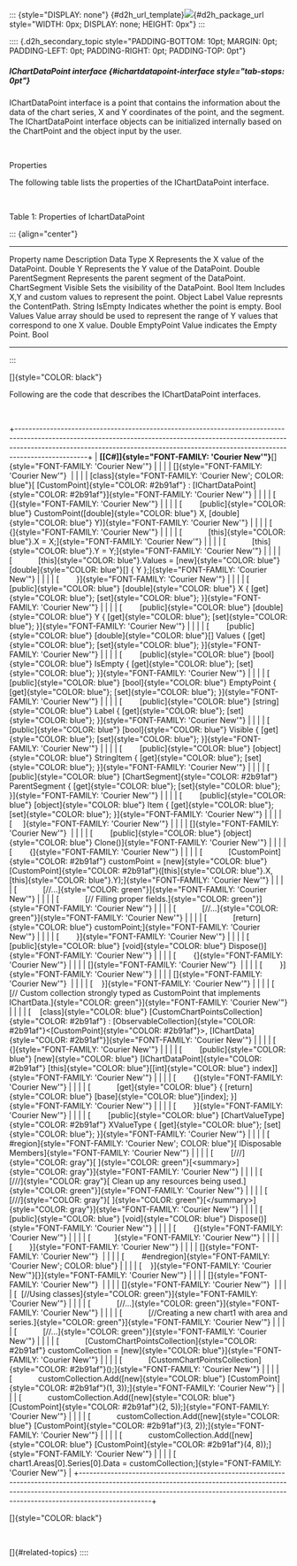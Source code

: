 ::: {style="DISPLAY: none"}
[](ms-xhelp:///?Id=d2h_url_template){#d2h_url_template}![](!package_url!){#d2h_package_url style="WIDTH: 0px; DISPLAY: none; HEIGHT: 0px"}
:::

:::: {.d2h_secondary_topic style="PADDING-BOTTOM: 10pt; MARGIN: 0pt; PADDING-LEFT: 0pt; PADDING-RIGHT: 0pt; PADDING-TOP: 0pt"}
##### IChartDataPoint interface {#ichartdatapoint-interface style="tab-stops: 0pt"}

IChartDataPoint interface is a point that contains the information about the data of the chart series, X and Y coordinates of the point, and the segment. The IChartDataPoint interface objects can be initialized internally based on the ChartPoint and the object input by the user.

 

Properties

The following table lists the properties of the IChartDataPoint interface.

 

Table 1: Properties of IchartDataPoint

::: {align="center"}
  --------------- ----------------------------------------------------------------------------------------------- --------------
  Property name   Description                                                                                     Data Type
  X               Represents the X value of the DataPoint.                                                        Double
  Y               Represents the Y value of the DataPoint.                                                        Double
  ParentSegment   Represents the parent segment of the DataPoint.                                                 ChartSegment
  Visible         Sets the visibility of the DataPoint.                                                           Bool
  Item            Includes X,Y and custom values to represent the point.                                          Object
  Label           Value represnts the ContentPath.                                                                String
  IsEmpty         Indicates whether the point is empty.                                                           Bool
  Values          Value array should be used to represent the range of Y values that correspond to one X value.   Double
  EmptyPoint      Value indicates the Empty Point.                                                                Bool
  --------------- ----------------------------------------------------------------------------------------------- --------------
:::

[]{style="COLOR: black"} 

Following are the code that describes the IChartDataPoint interfaces.

 

+--------------------------------------------------------------------------------------------------------------------------------------------------------------------------------------------------------------------------------------------------------------+
| **[\[C#\]]{style="FONT-FAMILY: 'Courier New'"}**[]{style="FONT-FAMILY: 'Courier New'"}                                                                                                                                                                       |
|                                                                                                                                                                                                                                                              |
| []{style="FONT-FAMILY: 'Courier New'"}                                                                                                                                                                                                                       |
|                                                                                                                                                                                                                                                              |
| [class]{style="FONT-FAMILY: 'Courier New'; COLOR: blue"}[ [CustomPoint]{style="COLOR: #2b91af"} : [IChartDataPoint]{style="COLOR: #2b91af"}]{style="FONT-FAMILY: 'Courier New'"}                                                                             |
|                                                                                                                                                                                                                                                              |
| [    {]{style="FONT-FAMILY: 'Courier New'"}                                                                                                                                                                                                                  |
|                                                                                                                                                                                                                                                              |
| [        [public]{style="COLOR: blue"} CustomPoint([double]{style="COLOR: blue"} X, [double]{style="COLOR: blue"} Y)]{style="FONT-FAMILY: 'Courier New'"}                                                                                                    |
|                                                                                                                                                                                                                                                              |
| [        {]{style="FONT-FAMILY: 'Courier New'"}                                                                                                                                                                                                              |
|                                                                                                                                                                                                                                                              |
| [            [this]{style="COLOR: blue"}.X = X;]{style="FONT-FAMILY: 'Courier New'"}                                                                                                                                                                         |
|                                                                                                                                                                                                                                                              |
| [            [this]{style="COLOR: blue"}.Y = Y;]{style="FONT-FAMILY: 'Courier New'"}                                                                                                                                                                         |
|                                                                                                                                                                                                                                                              |
| [            [this]{style="COLOR: blue"}.Values = [new]{style="COLOR: blue"} [double]{style="COLOR: blue"}\[\] { Y };]{style="FONT-FAMILY: 'Courier New'"}                                                                                                   |
|                                                                                                                                                                                                                                                              |
| [        }]{style="FONT-FAMILY: 'Courier New'"}                                                                                                                                                                                                              |
|                                                                                                                                                                                                                                                              |
| [        [public]{style="COLOR: blue"} [double]{style="COLOR: blue"} X { [get]{style="COLOR: blue"}; [set]{style="COLOR: blue"}; }]{style="FONT-FAMILY: 'Courier New'"}                                                                                      |
|                                                                                                                                                                                                                                                              |
| [        [public]{style="COLOR: blue"} [double]{style="COLOR: blue"} Y { [get]{style="COLOR: blue"}; [set]{style="COLOR: blue"}; }]{style="FONT-FAMILY: 'Courier New'"}                                                                                      |
|                                                                                                                                                                                                                                                              |
| [        [public]{style="COLOR: blue"} [double]{style="COLOR: blue"}\[\] Values { [get]{style="COLOR: blue"}; [set]{style="COLOR: blue"}; }]{style="FONT-FAMILY: 'Courier New'"}                                                                             |
|                                                                                                                                                                                                                                                              |
| [        [public]{style="COLOR: blue"} [bool]{style="COLOR: blue"} IsEmpty { [get]{style="COLOR: blue"}; [set]{style="COLOR: blue"}; }]{style="FONT-FAMILY: 'Courier New'"}                                                                                  |
|                                                                                                                                                                                                                                                              |
| [        [public]{style="COLOR: blue"} [bool]{style="COLOR: blue"} EmptyPoint { [get]{style="COLOR: blue"}; [set]{style="COLOR: blue"}; }]{style="FONT-FAMILY: 'Courier New'"}                                                                               |
|                                                                                                                                                                                                                                                              |
| [        [public]{style="COLOR: blue"} [string]{style="COLOR: blue"} Label { [get]{style="COLOR: blue"}; [set]{style="COLOR: blue"}; }]{style="FONT-FAMILY: 'Courier New'"}                                                                                  |
|                                                                                                                                                                                                                                                              |
| [        [public]{style="COLOR: blue"} [bool]{style="COLOR: blue"} Visible { [get]{style="COLOR: blue"}; [set]{style="COLOR: blue"}; }]{style="FONT-FAMILY: 'Courier New'"}                                                                                  |
|                                                                                                                                                                                                                                                              |
| [        [public]{style="COLOR: blue"} [object]{style="COLOR: blue"} StringItem { [get]{style="COLOR: blue"}; [set]{style="COLOR: blue"}; }]{style="FONT-FAMILY: 'Courier New'"}                                                                             |
|                                                                                                                                                                                                                                                              |
| [        [public]{style="COLOR: blue"} [ChartSegment]{style="COLOR: #2b91af"} ParentSegment { [get]{style="COLOR: blue"}; [set]{style="COLOR: blue"}; }]{style="FONT-FAMILY: 'Courier New'"}                                                                 |
|                                                                                                                                                                                                                                                              |
| [        [public]{style="COLOR: blue"} [object]{style="COLOR: blue"} Item { [get]{style="COLOR: blue"}; [set]{style="COLOR: blue"}; }]{style="FONT-FAMILY: 'Courier New'"}                                                                                   |
|                                                                                                                                                                                                                                                              |
| [     ]{style="FONT-FAMILY: 'Courier New'"}                                                                                                                                                                                                                  |
|                                                                                                                                                                                                                                                              |
| []{style="FONT-FAMILY: 'Courier New'"}                                                                                                                                                                                                                       |
|                                                                                                                                                                                                                                                              |
| [        [public]{style="COLOR: blue"} [object]{style="COLOR: blue"} Clone()]{style="FONT-FAMILY: 'Courier New'"}                                                                                                                                            |
|                                                                                                                                                                                                                                                              |
| [        {]{style="FONT-FAMILY: 'Courier New'"}                                                                                                                                                                                                              |
|                                                                                                                                                                                                                                                              |
| [            [CustomPoint]{style="COLOR: #2b91af"} customPoint = [new]{style="COLOR: blue"} [CustomPoint]{style="COLOR: #2b91af"}([this]{style="COLOR: blue"}.X, [this]{style="COLOR: blue"}.Y);]{style="FONT-FAMILY: 'Courier New'"}                        |
|                                                                                                                                                                                                                                                              |
| [            [//\...]{style="COLOR: green"}]{style="FONT-FAMILY: 'Courier New'"}                                                                                                                                                                             |
|                                                                                                                                                                                                                                                              |
| [            [// Filling proper fields.]{style="COLOR: green"}]{style="FONT-FAMILY: 'Courier New'"}                                                                                                                                                          |
|                                                                                                                                                                                                                                                              |
| [            [//\...]{style="COLOR: green"}]{style="FONT-FAMILY: 'Courier New'"}                                                                                                                                                                             |
|                                                                                                                                                                                                                                                              |
| [            [return]{style="COLOR: blue"} customPoint;]{style="FONT-FAMILY: 'Courier New'"}                                                                                                                                                                 |
|                                                                                                                                                                                                                                                              |
| [        }]{style="FONT-FAMILY: 'Courier New'"}                                                                                                                                                                                                              |
|                                                                                                                                                                                                                                                              |
| [        [public]{style="COLOR: blue"} [void]{style="COLOR: blue"} Dispose()]{style="FONT-FAMILY: 'Courier New'"}                                                                                                                                            |
|                                                                                                                                                                                                                                                              |
| [        {]{style="FONT-FAMILY: 'Courier New'"}                                                                                                                                                                                                              |
|                                                                                                                                                                                                                                                              |
| []{style="FONT-FAMILY: 'Courier New'"}                                                                                                                                                                                                                       |
|                                                                                                                                                                                                                                                              |
| [        }]{style="FONT-FAMILY: 'Courier New'"}                                                                                                                                                                                                              |
|                                                                                                                                                                                                                                                              |
| []{style="FONT-FAMILY: 'Courier New'"}                                                                                                                                                                                                                       |
|                                                                                                                                                                                                                                                              |
| [    }]{style="FONT-FAMILY: 'Courier New'"}                                                                                                                                                                                                                  |
|                                                                                                                                                                                                                                                              |
| [    [// Custom collection strongly typed as CustomPoint that implements IChartData.]{style="COLOR: green"}]{style="FONT-FAMILY: 'Courier New'"}                                                                                                             |
|                                                                                                                                                                                                                                                              |
| [    [class]{style="COLOR: blue"} [CustomChartPointsCollection]{style="COLOR: #2b91af"} : [ObservableCollection]{style="COLOR: #2b91af"}\<[CustomPoint]{style="COLOR: #2b91af"}\>, [IChartData]{style="COLOR: #2b91af"}]{style="FONT-FAMILY: 'Courier New'"} |
|                                                                                                                                                                                                                                                              |
| [    {]{style="FONT-FAMILY: 'Courier New'"}                                                                                                                                                                                                                  |
|                                                                                                                                                                                                                                                              |
| [        [public]{style="COLOR: blue"} [new]{style="COLOR: blue"} [IChartDataPoint]{style="COLOR: #2b91af"} [this]{style="COLOR: blue"}\[[int]{style="COLOR: blue"} index\]]{style="FONT-FAMILY: 'Courier New'"}                                             |
|                                                                                                                                                                                                                                                              |
| [        {]{style="FONT-FAMILY: 'Courier New'"}                                                                                                                                                                                                              |
|                                                                                                                                                                                                                                                              |
| [            [get]{style="COLOR: blue"} { [return]{style="COLOR: blue"} [base]{style="COLOR: blue"}\[index\]; }]{style="FONT-FAMILY: 'Courier New'"}                                                                                                         |
|                                                                                                                                                                                                                                                              |
| [        }]{style="FONT-FAMILY: 'Courier New'"}                                                                                                                                                                                                              |
|                                                                                                                                                                                                                                                              |
| [        [public]{style="COLOR: blue"} [ChartValueType]{style="COLOR: #2b91af"} XValueType { [get]{style="COLOR: blue"}; [set]{style="COLOR: blue"}; }]{style="FONT-FAMILY: 'Courier New'"}                                                                  |
|                                                                                                                                                                                                                                                              |
| [        #region]{style="FONT-FAMILY: 'Courier New'; COLOR: blue"}[ IDisposable Members]{style="FONT-FAMILY: 'Courier New'"}                                                                                                                                 |
|                                                                                                                                                                                                                                                              |
| [        [///]{style="COLOR: gray"}[ ]{style="COLOR: green"}[\<summary\>]{style="COLOR: gray"}]{style="FONT-FAMILY: 'Courier New'"}                                                                                                                          |
|                                                                                                                                                                                                                                                              |
| [        [///]{style="COLOR: gray"}[ Clean up any resources being used.]{style="COLOR: green"}]{style="FONT-FAMILY: 'Courier New'"}                                                                                                                          |
|                                                                                                                                                                                                                                                              |
| [        [///]{style="COLOR: gray"}[ ]{style="COLOR: green"}[\</summary\>]{style="COLOR: gray"}]{style="FONT-FAMILY: 'Courier New'"}                                                                                                                         |
|                                                                                                                                                                                                                                                              |
| [        [public]{style="COLOR: blue"} [void]{style="COLOR: blue"} Dispose()]{style="FONT-FAMILY: 'Courier New'"}                                                                                                                                            |
|                                                                                                                                                                                                                                                              |
| [        {]{style="FONT-FAMILY: 'Courier New'"}                                                                                                                                                                                                              |
|                                                                                                                                                                                                                                                              |
| [           ]{style="FONT-FAMILY: 'Courier New'"}                                                                                                                                                                                                            |
|                                                                                                                                                                                                                                                              |
| [        }]{style="FONT-FAMILY: 'Courier New'"}                                                                                                                                                                                                              |
|                                                                                                                                                                                                                                                              |
| []{style="FONT-FAMILY: 'Courier New'"}                                                                                                                                                                                                                       |
|                                                                                                                                                                                                                                                              |
| [        #endregion]{style="FONT-FAMILY: 'Courier New'; COLOR: blue"}                                                                                                                                                                                        |
|                                                                                                                                                                                                                                                              |
| [    }]{style="FONT-FAMILY: 'Courier New'"}[}]{style="FONT-FAMILY: 'Courier New'"}                                                                                                                                                                           |
|                                                                                                                                                                                                                                                              |
| []{style="FONT-FAMILY: 'Courier New'"}                                                                                                                                                                                                                       |
|                                                                                                                                                                                                                                                              |
| []{style="FONT-FAMILY: 'Courier New'"}                                                                                                                                                                                                                       |
|                                                                                                                                                                                                                                                              |
| [  [//Using classes]{style="COLOR: green"}]{style="FONT-FAMILY: 'Courier New'"}                                                                                                                                                                              |
|                                                                                                                                                                                                                                                              |
| [            [//\...]{style="COLOR: green"}]{style="FONT-FAMILY: 'Courier New'"}                                                                                                                                                                             |
|                                                                                                                                                                                                                                                              |
| [            [//Creating a new chart1 with area and series.]{style="COLOR: green"}]{style="FONT-FAMILY: 'Courier New'"}                                                                                                                                      |
|                                                                                                                                                                                                                                                              |
| [            [//\...]{style="COLOR: green"}]{style="FONT-FAMILY: 'Courier New'"}                                                                                                                                                                             |
|                                                                                                                                                                                                                                                              |
| [            [CustomChartPointsCollection]{style="COLOR: #2b91af"} customCollection = [new]{style="COLOR: blue"}]{style="FONT-FAMILY: 'Courier New'"}                                                                                                        |
|                                                                                                                                                                                                                                                              |
| [            [CustomChartPointsCollection]{style="COLOR: #2b91af"}();]{style="FONT-FAMILY: 'Courier New'"}                                                                                                                                                   |
|                                                                                                                                                                                                                                                              |
| [            customCollection.Add([new]{style="COLOR: blue"} [CustomPoint]{style="COLOR: #2b91af"}(1, 3));]{style="FONT-FAMILY: 'Courier New'"}                                                                                                              |
|                                                                                                                                                                                                                                                              |
| [            customCollection.Add([new]{style="COLOR: blue"} [CustomPoint]{style="COLOR: #2b91af"}(2, 5));]{style="FONT-FAMILY: 'Courier New'"}                                                                                                              |
|                                                                                                                                                                                                                                                              |
| [            customCollection.Add([new]{style="COLOR: blue"} [CustomPoint]{style="COLOR: #2b91af"}(3, 2));]{style="FONT-FAMILY: 'Courier New'"}                                                                                                              |
|                                                                                                                                                                                                                                                              |
| [            customCollection.Add([new]{style="COLOR: blue"} [CustomPoint]{style="COLOR: #2b91af"}(4, 8));]{style="FONT-FAMILY: 'Courier New'"}                                                                                                              |
|                                                                                                                                                                                                                                                              |
| [            chart1.Areas\[0\].Series\[0\].Data = customCollection;]{style="FONT-FAMILY: 'Courier New'"}                                                                                                                                                     |
+--------------------------------------------------------------------------------------------------------------------------------------------------------------------------------------------------------------------------------------------------------------+

[]{style="COLOR: black"} 

 

[]{#related-topics}
::::
